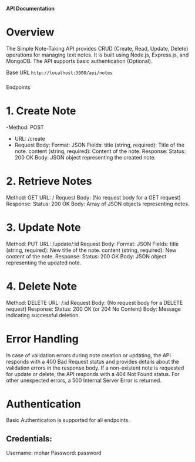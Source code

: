 


**API Documentation**

# **Overview**
The Simple Note-Taking API provides CRUD (Create, Read, Update, Delete) operations for managing text notes. It is built using Node.js, Express.js, and MongoDB. The API supports basic authentication (Optional).

Base URL
`http://localhost:3000/api/notes`

### 
Endpoints

# 1. Create Note
-Method: POST
- URL: /create
- Request Body:
Format: JSON
Fields:
title (string, required): Title of the note.
content (string, required): Content of the note.
Response:
Status: 200 OK
Body: JSON object representing the created note.
# 2. Retrieve Notes
Method: GET
URL: /
Request Body: (No request body for a GET request)
Response:
Status: 200 OK
Body: Array of JSON objects representing notes.
# 3. Update Note
Method: PUT
URL: /update/:id
Request Body:
Format: JSON
Fields:
title (string, required): New title of the note.
content (string, required): New content of the note.
Response:
Status: 200 OK
Body: JSON object representing the updated note.
# 4. Delete Note
Method: DELETE
URL: /:id
Request Body: (No request body for a DELETE request)
Response:
Status: 200 OK (or 204 No Content)
Body: Message indicating successful deletion.
# Error Handling
In case of validation errors during note creation or updating, the API responds with a 400 Bad Request status and provides details about the validation errors in the response body.
If a non-existent note is requested for update or delete, the API responds with a 404 Not Found status.
For other unexpected errors, a 500 Internal Server Error is returned.
# Authentication 
Basic Authentication is supported for all endpoints.
## Credentials:
Username: mohar
Password: password
